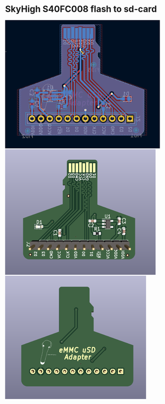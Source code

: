 # SkyHigh S40FC008 flash to sd-card

![](./doc/front_schematic.png)
![](./doc/front.png)
![](./doc/back.png)
